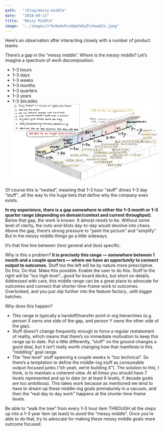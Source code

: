 ```yaml
---
path:	"/blog/messy-middle"
date:	"2018-09-13"
title:	"Messy Middle"
image:	"../images/1*HcWuHuPvsQmpXeEyEtvhww@2x.jpeg"
---
```


Here’s an observation after interacting closely with a number of product teams.

There’s a gap in the “messy middle”. Where is the messy middle? Let’s imagine a spectrum of work decomposition:

* 1–3 hours
* 1–3 days
* 1–3 weeks
* 1–3 months
* 1–3 quarters
* 1–3 years
* 1–3 decades
![](../images/1*HcWuHuPvsQmpXeEyEtvhww@2x.jpeg)

Of course this is “nested”, meaning that 1–3 hour “stuff” drives 1–3 day “stuff”…all the way to the huge bets that define why the company even exists.

**In my experience, there is a gap somewhere in either the 1–3 month or 1–3 quarter range (depending on domain/context and current throughput)**. Below that gap, the work is known. It almost *needs* to be. Without some level of clarity, the nuts-and-blots day-to-day would devolve into chaos. Above the gap, there’s strong pressure to “paint the picture” and “simplify”. But in the messy middle things go a little sideways.

It’s that fine line between (too) general and (too) specific.

Why is this a problem? **It is precisely this range — somewhere between 1 month and a couple quarters — where we have an *opportunity* to connect output to outcomes.** Stuff too the left will be by nature more prescriptive. Do this. Do that. Make this possible. Enable the user to do this. Stuff to the right will be “too high level”…good for board decks, but short on details. Addressed with care, this middle range can be a great place to advocate for outcomes and connect that shorter time-frame work to outcomes. Overlooked, and you just slip further into the feature factory…with bigger batches.

Why does this happen?

* This range is typically a handoff/transfer point in org hierarchies (e.g. person X owns one side of the gap, and person Y owns the other side of the gap).
* Stuff doesn’t change frequently enough to force a regular restatement of reality, which means that there’s no immediate motivation to keep this range up to date. Put a little differently, “stuff” on the ground changes a good deal, but it isn’t really worth changing how that manifests in this “middling” goal range.
* The “low level” stuff spanning a couple weeks is “too technical”. So there’s a temptation to define the middle-ing stuff as consumable output-focused junks (“oh yeah, we’re building X”).
The solution to this, I think, is to maintain a coherent view. At all times you should have 7 levels represented and up to date (or at least 6 levels, if decade goals are too ambitious). This takes work because as mentioned we tend to have to dream up these middle-ing goals prematurely in a vacuum, and then the “real day to day work” happens at the shorter time-frame levels.

Be able to “walk the tree” from every 1–3 hour item THROUGH all the steps up into a 1–3 year item (at least) to avoid the “messy middle”. Once you’re able to do that, try to advocate for making these messy middle goals more outcome focused.

